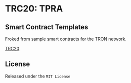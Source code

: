 # TRC20: TPRA

## Smart Contract Templates

Froked from sample smart contracts for the TRON network.  

[TRC20](https://github.com/tronprotocol/tron-contracts/tree/master/contracts/tokens/TRC20)

## License

Released under the `MIT License`
